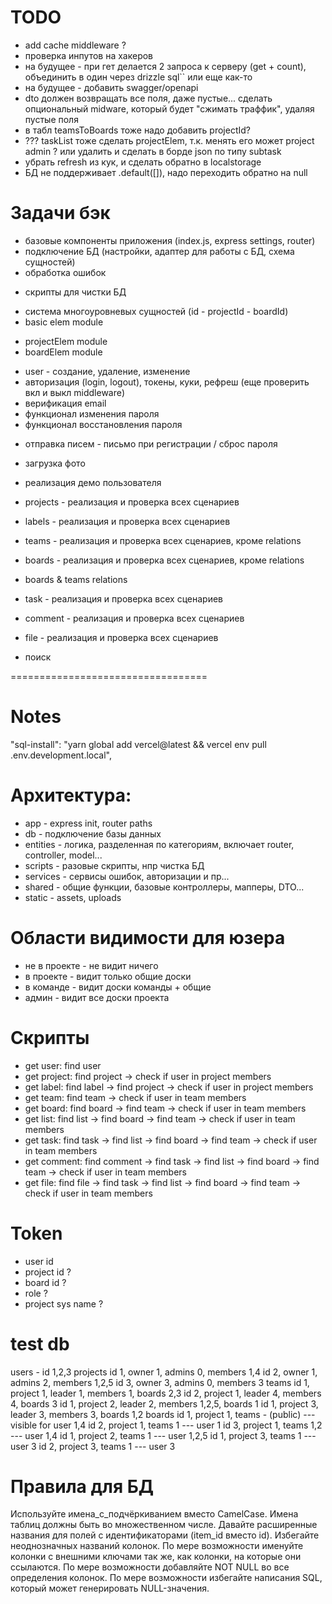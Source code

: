# TODO
- add cache middleware ?
- проверка инпутов на хакеров
- на будущее - при гет делается 2 запроса к серверу (get + count), объединить в один через drizzle sql`` или еще как-то
- на будущее - добавить swagger/openapi
- dto должен возвращать все поля, даже пустые... сделать опциональный midware, который будет "сжимать траффик", удаляя пустые поля
- в табл teamsToBoards тоже надо добавить projectId?
- ??? taskList тоже сделать projectElem, т.к. менять его может project admin ? или удалить и сделать в борде json по типу subtask
- убрать refresh из кук, и сделать обратно в localstorage
- БД не поддерживает .default([]), надо переходить обратно на null

# Задачи бэк
+ базовые компоненты приложения (index.js, express settings, router)
+ подключение БД (настройки, адаптер для работы с БД, схема сущностей)
+ обработка ошибок
- скрипты для чистки БД

+ система многоуровневых сущностей (id - projectId - boardId)
+ basic elem module
- projectElem module
- boardElem module

+ user - создание, удаление, изменение
+ авторизация (login, logout), токены, куки, рефреш (еще проверить вкл и выкл middleware)
+ верификация email
+ функционал изменения пароля
+ функционал восстановления пароля
- отправка писем - письмо при регистрации / сброс пароля
- загрузка фото
- реализация демо пользователя

- projects - реализация и проверка всех сценариев
- labels - реализация и проверка всех сценариев
- teams - реализация и проверка всех сценариев, кроме relations
- boards - реализация и проверка всех сценариев, кроме relations
- boards & teams relations
- task - реализация и проверка всех сценариев
- comment - реализация и проверка всех сценариев
- file - реализация и проверка всех сценариев

- поиск

==================================

# Notes
"sql-install": "yarn global add vercel@latest && vercel env pull .env.development.local",


# Архитектура:
- app - express init, router paths
- db - подключение базы данных
- entities - логика, разделенная по категориям, включает router, controller, model...
- scripts - разовые скрипты, нпр чистка БД
- services - сервисы ошибок, авторизации и пр...
- shared - общие функции, базовые контроллеры, мапперы, DTO...
- static - assets, uploads


# Области видимости для юзера
- не в проекте - не видит ничего
- в проекте - видит только общие доски
- в команде - видит доски команды + общие
- админ - видит все доски проекта


# Скрипты
- get user: find user
- get project: find project -> check if user in project members
- get label: find label -> find project -> check if user in project members
- get team: find team -> check if user in team members
- get board: find board -> find team -> check if user in team members
- get list: find list -> find board -> find team -> check if user in team members
- get task: find task -> find list -> find board -> find team -> check if user in team members
- get comment: find comment -> find task -> find list -> find board -> find team -> check if user in team members
- get file: find file -> find task -> find list -> find board -> find team -> check if user in team members


# Token
- user id
- project id ?
- board id ?
- role ?
- project sys name ?

# test db
users - id 1,2,3
projects
  id 1, owner 1, admins 0, members 1,4
  id 2, owner 1, admins 2, members 1,2,5
  id 3, owner 3, admins 0, members 3
teams
  id 1, project 1, leader 1, members 1, boards 2,3
  id 2, project 1, leader 4, members 4, boards 3
  id 1, project 2, leader 2, members 1,2,5, boards 1
  id 1, project 3, leader 3, members 3, boards 1,2
boards
  id 1, project 1, teams - (public) --- visible for user 1,4
  id 2, project 1, teams 1 --- user 1
  id 3, project 1, teams 1,2 --- user 1,4
  id 1, project 2, teams 1 --- user 1,2,5
  id 1, project 3, teams 1 --- user 3
  id 2, project 3, teams 1 --- user 3

# Правила для БД
Используйте имена_с_подчёркиванием вместо CamelCase.
Имена таблиц должны быть во множественном числе.
Давайте расширенные названия для полей с идентификаторами (item_id вместо id).
Избегайте неоднозначных названий колонок.
По мере возможности именуйте колонки с внешними ключами так же, как колонки, на которые они ссылаются.
По мере возможности добавляйте NOT NULL во все определения колонок.
По мере возможности избегайте написания SQL, который может генерировать NULL-значения.